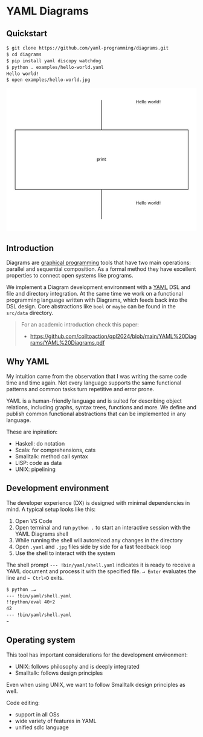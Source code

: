 # YAML Diagrams

## Quickstart

```sh
$ git clone https://github.com/yaml-programming/diagrams.git
$ cd diagrams
$ pip install yaml discopy watchdog
$ python . examples/hello-world.yaml
Hello world!
$ open examples/hello-world.jpg
```

![](examples/hello-world.jpg)

## Introduction

Diagrams are [graphical programming](https://graphicallinearalgebra.net/2015/04/26/adding-part-1-and-mr-fibonacci/) tools that have two main operations: parallel and sequential composition. As a formal method they have excellent properties to connect open systems like programs.

We implement a Diagram development environment with a [YAML](https://yaml.org) DSL and file and directory integration. At the same time we work on a functional programming language written with Diagrams, which feeds back into the DSL design. Core abstractions like `bool` or `maybe` can be found in the `src/data` directory.

> For an academic introduction check this paper:
> * https://github.com/colltoaction/qpl2024/blob/main/YAML%20Diagrams/YAML%20Diagrams.pdf


## Why YAML

My intuition came from the observation that I was writing the same code time and time again.
Not every language supports the same functional patterns and common tasks turn repetitive and error prone.

YAML is a human-friendly language and is suited for describing object relations, including graphs, syntax trees, functions and more. We define and publish common functional abstractions that can be implemented in any language.

These are inpiration:
* Haskell: do notation
* Scala: for comprehensions, cats
* Smalltalk: method call syntax
* LISP: code as data
* UNIX: pipelining

## Development environment

The developer experience (DX) is designed with minimal dependencies in mind. A typical setup looks like this:

1. Open VS Code
2. Open terminal and run `python .` to start an interactive session with the YAML Diagrams shell
3. While running the shell will autoreload any changes in the directory
4. Open `.yaml` and `.jpg` files side by side for a fast feedback loop
5. Use the shell to interact with the system

The shell prompt `--- !bin/yaml/shell.yaml` indicates it is ready to receive a YAML document and process it with the specified file. `↵ Enter` evaluates the line and `⌁ Ctrl+D` exits.

```sh
$ python .↵
--- !bin/yaml/shell.yaml
!!python/eval 40+2
42
--- !bin/yaml/shell.yaml
⌁
```

## Operating system

This tool has important considerations for the development environment:
* UNIX: follows philosophy and is deeply integrated
* Smalltalk: follows design principles

Even when using UNIX, we want to follow Smalltalk design principles as well.

Code editing:
* support in all OSs
* wide variety of features in YAML
* unified sdlc language
